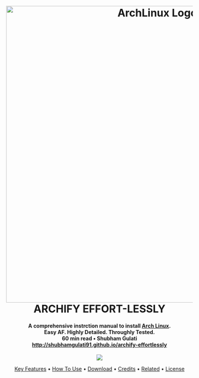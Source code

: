 <h1 align="center">
  <br>
  <a href="http://www.amitmerchant.com/electron-markdownify"><img src="https://raw.githubusercontent.com/shubhamgulati91/archify-effortlessly/master/arch-logo.png" alt="ArchLinux Logo" width="800"></a>
  <br>
  ARCHIFY EFFORT-LESSLY
</h1>
<h4 align="center">
A comprehensive instrction manual to install <a href="https://www.archlinux.org" target="_blank">Arch Linux</a>.
<br>
Easy AF. Highly Detailed. Throughly Tested.
<br>
60 min read  •  Shubham Gulati
<br>
<a href="http://shubhamgulati91.github.io/archify-effortlessly" target="_blank">http://shubhamgulati91.github.io/archify-effortlessly
</h4>

<p align="center">
  <a href="https://www.paypal.me/shubhamgulati91">
    <img src="https://img.shields.io/badge/$-donate-ff69b4.svg?maxAge=2592000&amp;style=flat">
  </a>
</p>

<p align="center">
  <a href="#key-features">Key Features</a> •
  <a href="#how-to-use">How To Use</a> •
  <a href="#download">Download</a> •
  <a href="#credits">Credits</a> •
  <a href="#related">Related</a> •
  <a href="#license">License</a>
</p>